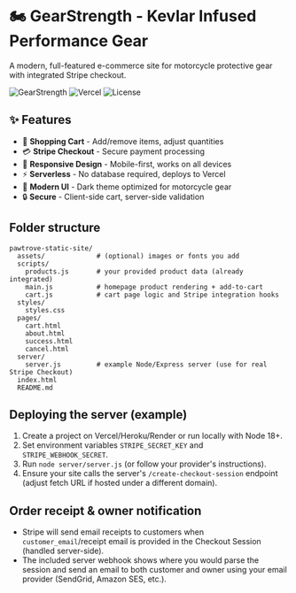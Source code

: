 
# 🏍️ GearStrength - Kevlar Infused Performance Gear

A modern, full-featured e-commerce site for motorcycle protective gear with integrated Stripe checkout.

![GearStrength](https://img.shields.io/badge/Stripe-Enabled-blue) ![Vercel](https://img.shields.io/badge/Deploy-Vercel-black) ![License](https://img.shields.io/badge/License-MIT-green)

## ✨ Features

- 🛒 **Shopping Cart** - Add/remove items, adjust quantities
- 💳 **Stripe Checkout** - Secure payment processing
- 📱 **Responsive Design** - Mobile-first, works on all devices
- ⚡ **Serverless** - No database required, deploys to Vercel
- 🎨 **Modern UI** - Dark theme optimized for motorcycle gear
- 🔒 **Secure** - Client-side cart, server-side validation

## Folder structure
```
pawtrove-static-site/
  assets/             # (optional) images or fonts you add
  scripts/
    products.js       # your provided product data (already integrated)
    main.js           # homepage product rendering + add-to-cart
    cart.js           # cart page logic and Stripe integration hooks
  styles/
    styles.css
  pages/
    cart.html
    about.html
    success.html
    cancel.html
  server/
    server.js         # example Node/Express server (use for real Stripe Checkout)
  index.html
  README.md
```



## Deploying the server (example)
1. Create a project on Vercel/Heroku/Render or run locally with Node 18+.
2. Set environment variables `STRIPE_SECRET_KEY` and `STRIPE_WEBHOOK_SECRET`.
3. Run `node server/server.js` (or follow your provider's instructions).
4. Ensure your site calls the server's `/create-checkout-session` endpoint (adjust fetch URL if hosted under a different domain).

## Order receipt & owner notification
- Stripe will send email receipts to customers when `customer_email`/receipt email is provided in the Checkout Session (handled server-side).
- The included server webhook shows where you would parse the session and send an email to both customer and owner using your email provider (SendGrid, Amazon SES, etc.).


